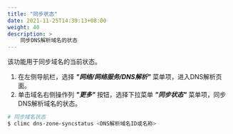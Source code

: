 ```yaml
---
title: "同步状态"
date: 2021-11-25T14:39:13+08:00
weight: 40
description: >
    同步DNS解析域名的状态
---
```


该功能用于同步域名的当前状态。

1. 在左侧导航栏，选择 **_"网络/网络服务/DNS解析"_** 菜单项，进入DNS解析页面。
2. 单击域名右侧操作列 **_"更多"_** 按钮，选择下拉菜单 **_"同步状态"_** 菜单项，同步DNS解析域名的状态。


```bash
# 同步域名状态
$ climc dns-zone-syncstatus <DNS解析域名ID或名称>
```